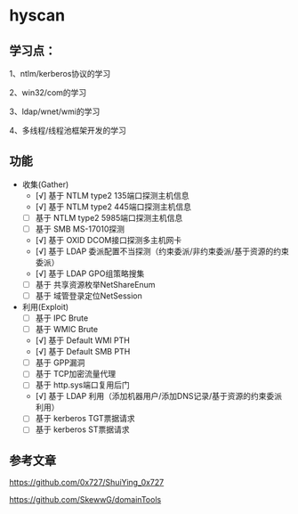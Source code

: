 # hyscan

## 学习点：

1、ntlm/kerberos协议的学习

2、win32/com的学习

3、ldap/wnet/wmi的学习

4、多线程/线程池框架开发的学习

## 功能

- 收集(Gather)
  - [√] 基于 NTLM type2 135端口探测主机信息
  - [√] 基于 NTLM type2 445端口探测主机信息
  - [ ] 基于 NTLM type2 5985端口探测主机信息
  - [ ] 基于 SMB MS-17010探测
  - [√] 基于 OXID DCOM接口探测多主机网卡
  - [√] 基于 LDAP 委派配置不当探测（约束委派/非约束委派/基于资源的约束委派）
  - [√] 基于 LDAP GPO组策略搜集
  - [ ] 基于 共享资源枚举NetShareEnum
  - [ ] 基于 域管登录定位NetSession
- 利用(Exploit)
  - [ ] 基于 IPC Brute
  - [ ] 基于 WMIC Brute
  - [√] 基于 Default WMI PTH
  - [√] 基于 Default SMB PTH
  - [ ] 基于 GPP漏洞
  - [ ] 基于 TCP加密流量代理
  - [ ] 基于 http.sys端口复用后门
  - [√] 基于 LDAP 利用（添加机器用户/添加DNS记录/基于资源的约束委派利用）
  - [ ] 基于 kerberos TGT票据请求
  - [ ] 基于 kerberos ST票据请求
  
## 参考文章

https://github.com/0x727/ShuiYing_0x727

https://github.com/SkewwG/domainTools
